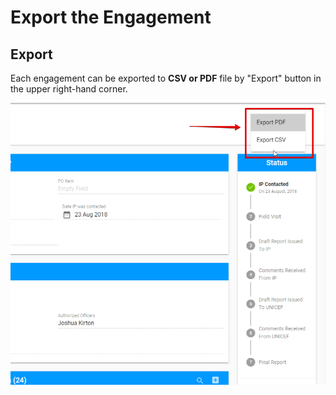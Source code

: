 # Export the Engagement

## Export 

Each engagement can be exported to **CSV or PDF** file by "Export" button in the upper right-hand corner.

![Export button with available options](../../.gitbook/assets/102.png)

